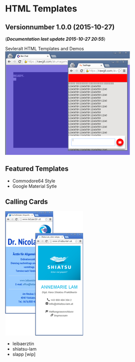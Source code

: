 # HTML Templates
## Versionnumber 1.0.0 (2015-10-27)
(***Documentation last update 2015-10-27 20:55***)  

Sevleralt HTML Templates and Demos  
![html templates screenshots](https://raw.githubusercontent.com/akumagamo/html-templates/master/readme/html-templates.png "html templates")   

## Featured Templates
* Commodore64 Style
* Google Material Sytle

## Calling Cards  
![callingcards screenshots](https://raw.githubusercontent.com/akumagamo/html-templates/master/readme/calling-cards.png "Screenshots")  
* leibaerztin
* shiatsu-lam
* slapp [wip]
